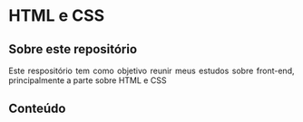 # HTML e CSS

## Sobre este repositório
<p align="justify">
Este respositório tem como objetivo reunir meus estudos sobre front-end, principalmente a parte sobre HTML e CSS

## Conteúdo
<p align="justify">

